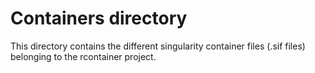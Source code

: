 # Containers directory

This directory contains the different singularity container files (.sif files) belonging to the rcontainer project.
